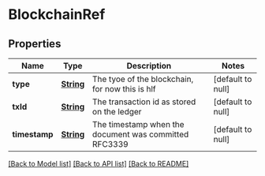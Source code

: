 # BlockchainRef
## Properties

Name | Type | Description | Notes
------------ | ------------- | ------------- | -------------
**type** | [**String**](string.md) | The tyoe of the blockchain, for now this is hlf | [default to null]
**txId** | [**String**](string.md) | The transaction id as stored on the ledger | [default to null]
**timestamp** | [**String**](string.md) | The timestamp when the document was committed RFC3339 | [default to null]

[[Back to Model list]](../README.md#documentation-for-models) [[Back to API list]](../README.md#documentation-for-api-endpoints) [[Back to README]](../README.md)

